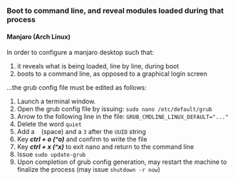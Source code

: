 ### Boot to command line, and reveal modules loaded during that process
#### Manjaro (Arch Linux)
In order to configure a manjaro desktop such that:
1. it reveals what is being loaded, line by line, during boot
2. boots to a command line, as opposed to a graphical login screen

...the grub config file must be edited as follows:

1. Launch a terminal window.
2. Open the grub config file by issuing: ```sudo nano /etc/default/grub```
3. Arrow to the following line in the file: ```GRUB_CMDLINE_LINUX_DEFAULT="..."```
4. Delete the word ```quiet```
5. Add a ``` ``` (space) and a ```3``` after the ```UUID``` string
6. Key **_ctrl + o (^o)_** and confirm to write the file
7. Key **_ctrl + x (^x)_** to exit nano and return to the command line
8. Issue ```sudo update-grub```
9. Upon completion of grub config generation, may restart the machine to finalize the process (may issue ```shutdown -r now```)
